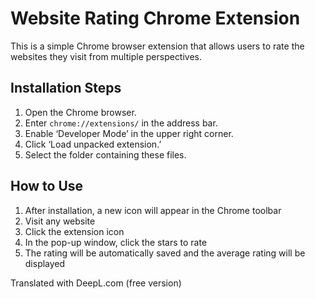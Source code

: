 # Website Rating Chrome Extension

This is a simple Chrome browser extension that allows users to rate the websites they visit from multiple perspectives.

## Installation Steps

1. Open the Chrome browser.
2. Enter `chrome://extensions/` in the address bar.
3. Enable ‘Developer Mode’ in the upper right corner.
4. Click ‘Load unpacked extension.’
5. Select the folder containing these files.

## How to Use

1. After installation, a new icon will appear in the Chrome toolbar
2. Visit any website
3. Click the extension icon
4. In the pop-up window, click the stars to rate
5. The rating will be automatically saved and the average rating will be displayed

Translated with DeepL.com (free version)
